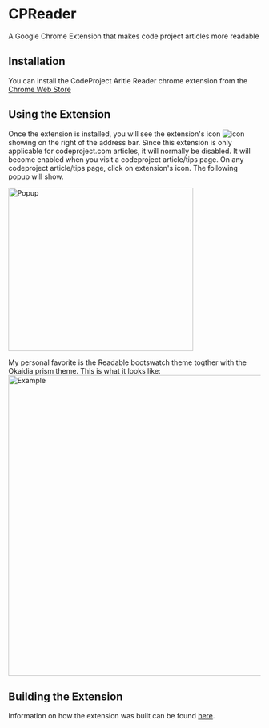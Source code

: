 # CPReader
A Google Chrome Extension that makes code project articles more readable

## Installation
You can install the CodeProject Aritle Reader chrome extension from the [Chrome Web Store](https://chrome.google.com/webstore/detail/codeproject-article-reade/ahlafaphgbmmbiabcdecifalepbcobgl)

## Using the Extension
Once the extension is installed, you will see the extension's icon ![icon](https://raw.github.com/vincechan/CPReader/master/app/img/icon16.png) showing on the right of the address bar. Since this extension is only applicable for codeproject.com articles, it will normally be disabled. It will become enabled when you visit a codeproject article/tips page. On any codeproject article/tips page, click on extension's icon. The following popup will show.

<img src="https://raw.github.com/vincechan/CPReader/master/screenshots/popup.png" alt="Popup" width="369" height="326">

My personal favorite is the Readable bootswatch theme togther with the Okaidia prism theme. This is what it looks like:
<img src="https://raw.github.com/vincechan/CPReader/master/screenshots/article.png" alt="Example" width="600">

## Building the Extension
Information on how the extension was built can be found [here](http://www.codeproject.com/Articles/1096604/CodeProject-Reader-Chrome-Extension-Read-CodeProje).

